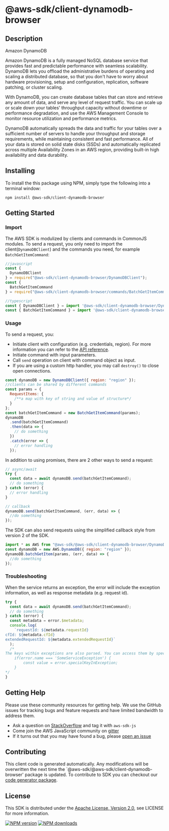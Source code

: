 # @aws-sdk/client-dynamodb-browser

## Description

<fullname>Amazon DynamoDB</fullname> <p>Amazon DynamoDB is a fully managed NoSQL database service that provides fast and predictable performance with seamless scalability. DynamoDB lets you offload the administrative burdens of operating and scaling a distributed database, so that you don't have to worry about hardware provisioning, setup and configuration, replication, software patching, or cluster scaling.</p> <p>With DynamoDB, you can create database tables that can store and retrieve any amount of data, and serve any level of request traffic. You can scale up or scale down your tables' throughput capacity without downtime or performance degradation, and use the AWS Management Console to monitor resource utilization and performance metrics.</p> <p>DynamoDB automatically spreads the data and traffic for your tables over a sufficient number of servers to handle your throughput and storage requirements, while maintaining consistent and fast performance. All of your data is stored on solid state disks (SSDs) and automatically replicated across multiple Availability Zones in an AWS region, providing built-in high availability and data durability. </p>

## Installing

To install the this package using NPM, simply type the following into a terminal window:

```
npm install @aws-sdk/client-dynamodb-browser
```

## Getting Started

### Import

The AWS SDK is modulized by clients and commands in CommonJS modules. To send a request, you only need to import the client(`DynamoDBClient`) and the commands you need, for example `BatchGetItemCommand`:

```javascript
//javascript
const {
  DynamoDBClient
} = require("@aws-sdk/client-dynamodb-browser/DynamoDBClient");
const {
  BatchGetItemCommand
} = require("@aws-sdk/client-dynamodb-browser/commands/BatchGetItemCommand");
```

```javascript
//typescript
const { DynamoDBClient } = import '@aws-sdk/client-dynamodb-browser/DynamoDBClient';
const { BatchGetItemCommand } = import '@aws-sdk/client-dynamodb-browser/commands/BatchGetItemCommand';
```

### Usage

To send a request, you:

- Initiate client with configuration (e.g. credentials, region). For more information you can refer to the [API reference][].
- Initiate command with input parameters.
- Call `send` operation on client with command object as input.
- If you are using a custom http handler, you may call `destroy()` to close open connections.

```javascript
const dynamoDB = new DynamoDBClient({ region: "region" });
//clients can be shared by different commands
const params = {
  RequestItems: {
    /**a map with key of string and value of structure*/
  }
};
const batchGetItemCommand = new BatchGetItemCommand(params);
dynamoDB
  .send(batchGetItemCommand)
  .then(data => {
    // do something
  })
  .catch(error => {
    // error handling
  });
```

In addition to using promises, there are 2 other ways to send a request:

```javascript
// async/await
try {
  const data = await dynamoDB.send(batchGetItemCommand);
  // do something
} catch (error) {
  // error handling
}
```

```javascript
// callback
dynamoDB.send(batchGetItemCommand, (err, data) => {
  //do something
});
```

The SDK can also send requests using the simplified callback style from version 2 of the SDK.

```javascript
import * as AWS from "@aws-sdk/@aws-sdk/client-dynamodb-browser/DynamoDB";
const dynamoDB = new AWS.DynamoDB({ region: "region" });
dynamoDB.batchGetItem(params, (err, data) => {
  //do something
});
```

### Troubleshooting

When the service returns an exception, the error will include the exception information, as well as response metadata (e.g. request id).

```javascript
try {
  const data = await dynamoDB.send(batchGetItemCommand);
  // do something
} catch (error) {
  const metadata = error.$metadata;
  console.log(
    `requestId: ${metadata.requestId}
cfId: ${metadata.cfId}
extendedRequestId: ${metadata.extendedRequestId}`
  );
  /*
The keys within exceptions are also parsed. You can access them by specifying exception names:
    if(error.name === 'SomeServiceException') {
        const value = error.specialKeyInException;
    }
*/
}
```

## Getting Help

Please use these community resources for getting help. We use the GitHub issues for tracking bugs and feature requests and have limited bandwidth to address them.

- Ask a question on [StackOverflow](https://stackoverflow.com/questions/tagged/aws-sdk-js) and tag it with `aws-sdk-js`
- Come join the AWS JavaScript community on [gitter](https://gitter.im/aws/aws-sdk-js-v3)
- If it turns out that you may have found a bug, please [open an issue](https://github.com/aws/aws-sdk-js-v3/issues)

## Contributing

This client code is generated automatically. Any modifications will be overwritten the next time the `@aws-sdk/@aws-sdk/client-dynamodb-browser' package is updated. To contribute to SDK you can checkout our [code generator package][].

## License

This SDK is distributed under the
[Apache License, Version 2.0](http://www.apache.org/licenses/LICENSE-2.0),
see LICENSE for more information.

[code generator package]: https://github.com/aws/aws-sdk-js-v3/tree/master/packages/service-types-generator
[api reference]: https://docs.aws.amazon.com/AWSJavaScriptSDK/latest/

[![NPM version](https://img.shields.io/npm/v/@aws-sdk/client-dynamodb-browser.svg)](https://www.npmjs.com/package/@aws-sdk/client-dynamodb-browser)
[![NPM downloads](https://img.shields.io/npm/dm/@aws-sdk/client-dynamodb-browser.svg)](https://www.npmjs.com/package/@aws-sdk/client-dynamodb-browser)
